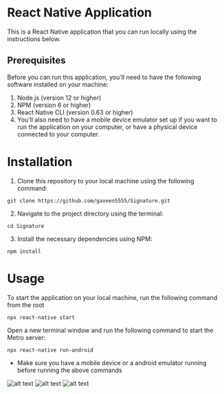 # React Native Application
This is a React Native application that you can run locally using the instructions below.

## Prerequisites
Before you can run this application, you'll need to have the following software installed on your machine:

1. Node.js (version 12 or higher)
2. NPM (version 6 or higher)
3. React Native CLI (version 0.63 or higher)
4. You'll also need to have a mobile device emulator set up if you want to run the application on your computer, or have a physical device connected to your computer.

# Installation
1. Clone this repository to your local machine using the following command:

`git clone https://github.com/gaveen5555/Signature.git`

2. Navigate to the project directory using the terminal:

`cd Signature`

3. Install the necessary dependencies using NPM:

`npm install`

# Usage
To start the application on your local machine, run the following command from the root

`npx react-native start`

Open a new terminal window and run the following command to start the Metro server:

`npx react-native run-android`

* Make sure you have a mobile device or a android emulator running before running the above commands

![alt text](https://i.ibb.co/zh1Q28S/Screenshot-20230323-002857-Signature.jpg)
![alt text](https://i.ibb.co/hfms0VN/Screenshot-20230323-002904-Signature.jpg)
![alt text](https://i.ibb.co/8rfhHkm/Screenshot-20230323-002927-Signature.jpg)
